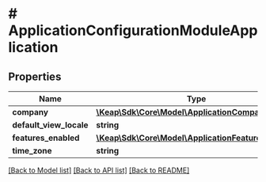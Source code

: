 # # ApplicationConfigurationModuleApplication

## Properties

Name | Type | Description | Notes
------------ | ------------- | ------------- | -------------
**company** | [**\Keap\Sdk\Core\Model\ApplicationCompany**](ApplicationCompany.md) |  | [optional]
**default_view_locale** | **string** |  | [optional]
**features_enabled** | [**\Keap\Sdk\Core\Model\ApplicationFeaturesEnabled**](ApplicationFeaturesEnabled.md) |  | [optional]
**time_zone** | **string** |  | [optional]

[[Back to Model list]](../../README.md#models) [[Back to API list]](../../README.md#endpoints) [[Back to README]](../../README.md)

